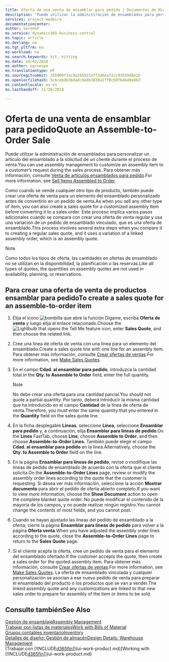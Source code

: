 ```yaml
---
title: Oferta de una venta de ensamblar para pedido | Documentos de Microsoft
description: "Puede utilizar la administración de ensamblados para personalizar un artículo del ensamblado a la solicitud de un cliente durante el proceso de venta."
services: project-madeira
documentationcenter: 
author: SorenGP
ms.service: dynamics365-business-central
ms.topic: article
ms.devlang: na
ms.tgt_pltfrm: na
ms.workload: na
ms.search.keywords: kit, kitting
ms.date: 10/01/2018
ms.author: sgroespe
ms.translationtype: HT
ms.sourcegitcommit: 33b900f1ac9e295921e7f3d6ea72cc93939d8a1b
ms.openlocfilehash: 5c6cebdb3bdadc9a8b3830a1ff0cb9fb4649e863
ms.contentlocale: es-es
ms.lasthandoff: 11/26/2018

---
```

# <a name="quote-an-assemble-to-order-sale"></a><span data-ttu-id="d1739-103">Oferta de una venta de ensamblar para pedido</span><span class="sxs-lookup"><span data-stu-id="d1739-103">Quote an Assemble-to-Order Sale</span></span>
<span data-ttu-id="d1739-104">Puede utilizar la administración de ensamblados para personalizar un artículo del ensamblado a la solicitud de un cliente durante el proceso de venta.</span><span class="sxs-lookup"><span data-stu-id="d1739-104">You can use assembly management to customize an assembly item to a customer’s request during the sales process.</span></span> <span data-ttu-id="d1739-105">Para obtener más información, consulte [Venta de artículos ensamblados para pedido](assembly-how-to-sell-items-assembled-to-order.md).</span><span class="sxs-lookup"><span data-stu-id="d1739-105">For more information, see [Sell Items Assembled to Order](assembly-how-to-sell-items-assembled-to-order.md).</span></span>  

<span data-ttu-id="d1739-106">Como cuando se vende cualquier otro tipo de producto, también puede crear una oferta de venta para un elemento del ensamblado personalizado antes de convertirlo en un pedido de venta.</span><span class="sxs-lookup"><span data-stu-id="d1739-106">As when you sell any other type of item, you can also create a sales quote for a customized assembly item before converting it to a sales order.</span></span> <span data-ttu-id="d1739-107">Este proceso implica varios pasos adicionales cuando se compara con crear una oferta de venta regular y usa una variación de un pedido de ensamblado vinculado, que es una oferta de ensamblado.</span><span class="sxs-lookup"><span data-stu-id="d1739-107">This process involves several extra steps when you compare it to creating a regular sales quote, and it uses a variation of a linked assembly order, which is an assembly quote.</span></span>

> [!NOTE]  
>  <span data-ttu-id="d1739-108">Como todos los tipos de oferta, las cantidades en ofertas de ensamblado no se utilizan en la disponibilidad, la planificación o las reservas.</span><span class="sxs-lookup"><span data-stu-id="d1739-108">Like all types of quotes, the quantities on assembly quotes are not used in availability, planning, or reservations.</span></span>  

## <a name="to-create-a-sales-quote-for-an-assemble-to-order-item"></a><span data-ttu-id="d1739-109">Para crear una oferta de venta de productos ensamblar para pedido</span><span class="sxs-lookup"><span data-stu-id="d1739-109">To create a sales quote for an assemble-to-order item</span></span>  
1.  <span data-ttu-id="d1739-110">Elija el icono ![bombilla que abre la función Dígame](media/ui-search/search_small.png "Dígame que desea hacer"), escriba **Oferta de venta** y luego elija el enlace relacionado.</span><span class="sxs-lookup"><span data-stu-id="d1739-110">Choose the ![Lightbulb that opens the Tell Me feature](media/ui-search/search_small.png "Tell me what you want to do") icon, enter **Sales Quote**, and then choose the related link.</span></span>  
2.  <span data-ttu-id="d1739-111">Cree una línea de oferta de venta con una línea para un elemento del ensamblado.</span><span class="sxs-lookup"><span data-stu-id="d1739-111">Create a sales quote line with one line for an assembly item.</span></span> <span data-ttu-id="d1739-112">Para obtener más información, consulte [Crear ofertas de ventas](sales-how-make-offers.md).</span><span class="sxs-lookup"><span data-stu-id="d1739-112">For more information, see [Make Sales Quotes](sales-how-make-offers.md).</span></span>  
3.  <span data-ttu-id="d1739-113">En el campo **Cdad. al ensamblar para pedido**, introduzca la cantidad total.</span><span class="sxs-lookup"><span data-stu-id="d1739-113">In the **Qty. to Assemble to Order** field, enter the full quantity.</span></span>

    > [!NOTE]  
    >  <span data-ttu-id="d1739-114">No debe crear una oferta para una cantidad parcial.</span><span class="sxs-lookup"><span data-stu-id="d1739-114">You should not quote a partial quantity.</span></span> <span data-ttu-id="d1739-115">Por tanto, deberá introducir la misma cantidad que ha introducido en el campo **Cantidad** de la línea de oferta de venta.</span><span class="sxs-lookup"><span data-stu-id="d1739-115">Therefore, you must enter the same quantity that you entered in the **Quantity** field on the sales quote line.</span></span>  

4.  <span data-ttu-id="d1739-116">En la ficha desplegable **Líneas**, seleccione **Línea**, seleccione **Ensamblar para pedido** y, a continuación, elija **Ensamblar para líneas de pedido**.</span><span class="sxs-lookup"><span data-stu-id="d1739-116">On the **Lines** FastTab, choose **Line**, choose **Assemble to Order**, and then choose **Assemble-to-Order Lines**.</span></span> <span data-ttu-id="d1739-117">También puede elegir el campo **Cdad. al ensamblar para pedido** en la línea.</span><span class="sxs-lookup"><span data-stu-id="d1739-117">Alternatively, choose the **Qty. to Assemble to Order** field on the line.</span></span>  
5.  <span data-ttu-id="d1739-118">En la página **Ensamblar para líneas de pedido**, revise o modifique las líneas de pedido de ensamblado de acuerdo con la oferta que el cliente solicita.</span><span class="sxs-lookup"><span data-stu-id="d1739-118">On the **Assemble-to-Order Lines** page, review or modify the assembly order lines according to the quote that the customer is requesting.</span></span> <span data-ttu-id="d1739-119">Si desea ver más información, seleccione la acción **Mostrar documento** para abrir el pedido de oferta abierto completo.</span><span class="sxs-lookup"><span data-stu-id="d1739-119">If you want to view more information, choose the **Show Document** action to open the complete blanket quote order.</span></span> <span data-ttu-id="d1739-120">No puede modificar el contenido de la mayoría de los campos, y no puede realizar ningún registro.</span><span class="sxs-lookup"><span data-stu-id="d1739-120">You cannot change the contents of most fields, and you cannot post.</span></span>  
6.  <span data-ttu-id="d1739-121">Cuando se hayan ajustado las líneas del pedido de ensamblado a la oferta, cierre la página **Ensamblar para líneas de pedido** para volver a la página **Oferta venta**.</span><span class="sxs-lookup"><span data-stu-id="d1739-121">When you have adjusted the assembly order lines according to the quote, close the **Assemble-to-Order Lines** page to return to the **Sales Quote** page.</span></span>  
7.  <span data-ttu-id="d1739-122">Si el cliente acepta la oferta, cree un pedido de venta para el elemento del ensamblado ofertado.</span><span class="sxs-lookup"><span data-stu-id="d1739-122">If the customer accepts the quote, then create a sales order for the quoted assembly item.</span></span> <span data-ttu-id="d1739-123">Para obtener más información, consulte [Crear ofertas de ventas](sales-how-make-offers.md).</span><span class="sxs-lookup"><span data-stu-id="d1739-123">For more information, see [Make Sales Quotes](sales-how-make-offers.md).</span></span> <span data-ttu-id="d1739-124">La oferta de ensamblado vinculada y cualquier personalización se asocian a ese nuevo pedido de venta para preparar el ensamblado del producto o los productos que se van a vender.</span><span class="sxs-lookup"><span data-stu-id="d1739-124">The linked assembly quote and any customizations are linked to that new sales order to prepare for assembly of the item or items to be sold.</span></span>  

## <a name="see-also"></a><span data-ttu-id="d1739-125">Consulte también</span><span class="sxs-lookup"><span data-stu-id="d1739-125">See Also</span></span>  
[<span data-ttu-id="d1739-126">Gestión de ensamblaje</span><span class="sxs-lookup"><span data-stu-id="d1739-126">Assembly Management</span></span>](assembly-assemble-items.md)  
[<span data-ttu-id="d1739-127">Trabajar con listas de materiales</span><span class="sxs-lookup"><span data-stu-id="d1739-127">Work with Bills of Material</span></span>](inventory-how-work-BOMs.md)  
[<span data-ttu-id="d1739-128">Grupos contables inventario</span><span class="sxs-lookup"><span data-stu-id="d1739-128">Inventory</span></span>](inventory-manage-inventory.md)  
[<span data-ttu-id="d1739-129">Detalles de diseño: Gestión de almacén</span><span class="sxs-lookup"><span data-stu-id="d1739-129">Design Details: Warehouse Management</span></span>](design-details-warehouse-management.md)  
<span data-ttu-id="d1739-130">[Trabajar con [!INCLUDE[d365fin](includes/d365fin_md.md)]](ui-work-product.md)</span><span class="sxs-lookup"><span data-stu-id="d1739-130">[Working with [!INCLUDE[d365fin](includes/d365fin_md.md)]](ui-work-product.md)</span></span>

